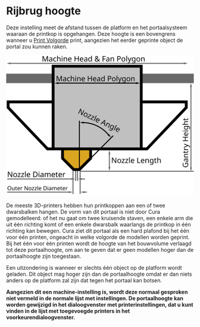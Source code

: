 Rijbrug hoogte
====
Deze instelling meet de afstand tussen de platform en het portaalsysteem waaraan de printkop is opgehangen. Deze hoogte is een bovengrens wanneer u [Print Volgorde](../blackmagic/print_sequence.md) print, aangezien het eerder geprinte object de portal zou kunnen raken.

![printkopafmetingen](../../../articles/images/head_dimensions.svg)

De meeste 3D-printers hebben hun printkoppen aan een of twee dwarsbalken hangen. De vorm van dit portaal is niet door Cura gemodelleerd: of het nu gaat om twee kruisende staven, een enkele arm die uit één richting komt of een enkele dwarsbalk waarlangs de printkop in één richting kan bewegen. Cura ziet dit portaal als een hard plafond bij het één voor één printen, ongeacht in welke volgorde de modellen worden geprint. Bij het één voor één printen wordt de hoogte van het bouwvolume verlaagd tot deze portaalhoogte, om aan te geven dat er geen modellen hoger dan de portaalhoogte zijn toegestaan.

Een uitzondering is wanneer er slechts één object op de platform wordt geladen. Dit object mag hoger zijn dan de portaalhoogte omdat er dan niets anders op de platform zal zijn dat tegen het portaal kan botsen.

**Aangezien dit een machine-instelling is, wordt deze normaal gesproken niet vermeld in de normale lijst met instellingen. De portaalhoogte kan worden gewijzigd in het dialoogvenster met printerinstellingen, dat u kunt vinden in de lijst met toegevoegde printers in het voorkeurendialoogvenster.**